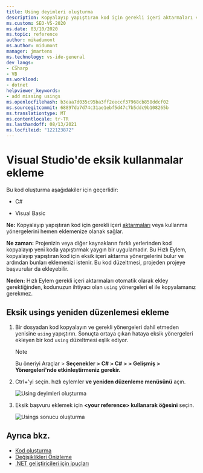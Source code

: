 ```yaml
---
title: Using deyimleri oluşturma
description: Kopyalayıp yapıştıran kod için gerekli içeri aktarmaları veya kullanma yönergelerini hemen eklemek için Hızlı Eylemler ve Yeniden Düzenleme menüsünü kullanmayı öğrenin.
ms.custom: SEO-VS-2020
ms.date: 03/10/2020
ms.topic: reference
author: mikadumont
ms.author: midumont
manager: jmartens
ms.technology: vs-ide-general
dev_langs:
- CSharp
- VB
ms.workload:
- dotnet
helpviewer_keywords:
- add missing usings
ms.openlocfilehash: b3eaa7d035c95ba3ff2eeccf37968cb858ddcf02
ms.sourcegitcommit: 68897da7d74c31ae1ebf5d47c7b5ddc9b108265b
ms.translationtype: MT
ms.contentlocale: tr-TR
ms.lasthandoff: 08/13/2021
ms.locfileid: "122123872"
---
```

# <a name="add-missing-usings-in-visual-studio"></a>Visual Studio'de eksik kullanmalar ekleme

Bu kod oluşturma aşağıdakiler için geçerlidir:

- C#

- Visual Basic

**Ne:** Kopyalayıp yapıştıran kod için gerekli içeri [aktarmaları](/dotnet/csharp/language-reference/keywords/using-directive) veya kullanma yönergelerini hemen eklemenize olanak sağlar.

**Ne zaman:** Projenizin veya diğer kaynakların farklı yerlerinden kod kopyalayıp yeni koda yapıştırmak yaygın bir uygulamadır. Bu Hızlı Eylem, kopyalayıp yapıştıran kod için eksik içeri aktarma yönergelerini bulur ve ardından bunları eklemenizi istenir. Bu kod düzeltmesi, projeden projeye başvurular da ekleyebilir.

**Neden:** Hızlı Eylem gerekli içeri aktarmaları otomatik olarak ekley gerektiğinden, kodunuzun ihtiyacı olan `using` yönergeleri el ile kopyalamanız gerekmez.

## <a name="add-missing-usings-refactoring"></a>Eksik usings yeniden düzenlemesi ekleme

1. Bir dosyadan kod kopyalayın ve gerekli yönergeleri dahil etmeden yenisine `using` yapıştırın. Sonuçta ortaya çıkan hataya eksik yönergeleri ekleyen bir kod `using` düzeltmesi eşlik ediyor.

    > [!NOTE]
    > Bu öneriyi Araçlar > **Seçenekler > C# > C# > > Gelişmiş > Yönergeleri'nde etkinleştirmeniz gerekir.**

2. Ctrl+'yi seçin. hızlı eylemler **ve yeniden düzenleme menüsünü** açın.

    ![Using deyimleri oluşturma](media/generate-using-codefix.png)

3. Eksik başvuru eklemek için **\<your reference\> kullanarak öğesini** seçin.

    ![Usings sonucu oluşturma](media/generate-using-result.png)

## <a name="see-also"></a>Ayrıca bkz.

- [Kod oluşturma](../code-generation-in-visual-studio.md)
- [Değişiklikleri Önizleme](../../ide/preview-changes.md)
- [.NET geliştiricileri için ipuçları](../csharp-developer-productivity.md)
